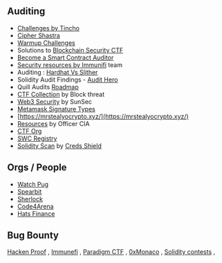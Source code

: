 ## Auditing

*   [Challenges by Tincho](https://www.damnvulnerabledefi.xyz/)
*   [Cipher Shastra](https://ciphershastra.com/)
*   [Warmup Challenges](https://capturetheether.com/)
*   Solutions to [Blockchain Security CTF](https://github.com/blockthreat/blocksec-ctfs)
*   [Become a Smart Contract Auditor](https://cmichel.io/how-to-become-a-smart-contract-auditor/)
*   [Security resources by Immunifi](https://github.com/immunefi-team/Web3-Security-Library) team
*   Auditing : [Hardhat Vs Slither](https://coinsbench.com/smart-contract-auditing-with-vs-code-hardhat-and-slither-f9dd18fdd729)
*   Solidity Audit Findings - [Audit Hero](https://audit-hero.com/)
*   Quill Audits [Roadmap](https://github.com/Quillhash/QuillAudit_Auditor_Roadmap)
*   [CTF Collection](https://github.com/blockthreat/blocksec-ctfs) by Block threat
*   [Web3 Security](https://web3sec.notion.site/web3sec/Web3-security-ddaa8bf9a985494dbaf70d698345b899) by SunSec
*   [Metamask Signature Types](https://metamask.github.io/test-dapp/)
*   [https://mrstealyocrypto.xyz/](https://mrstealyocrypto.xyz/)
*   [Resources](https://officercia.medium.com/all-resources-to-become-a-smart-contract-auditor-ff4a85c99c05) by Officer CIA
*   [CTF Org](https://ctftime.org/)
*   [SWC Registry](https://swcregistry.io/)
*   [Solidity Scan](https://solidityscan.com/) by [Creds Shield](https://credshields.com/)

  

## Orgs / People

*   [Watch Pug](https://www.watchpug.org/)
*   [Spearbit](https://spearbit.com/)
*   [Sherlock](https://app.sherlock.xyz/audits/contests)
*   [Code4Arena](https://code4rena.com/leaderboard/)
*   [Hats Finance](https://app.hats.finance/vaults)

  

## Bug Bounty

[Hacken Proof](https://hackenproof.com/) , [Immunefi](https://immunefi.com/) , [Paradigm CTF](https://ctf.paradigm.xyz/challenges) , [0xMonaco](https://0xmonaco.ctf.paradigm.xyz/) , [Solidity contests](https://underhanded.soliditylang.org/) ,
